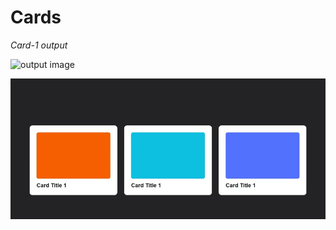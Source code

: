 # Cards

_Card-1 output_

![output image](card-1/output/card-1.gif)

![output image](card-2/output/card-2.gif)
